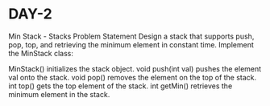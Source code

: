 # DAY-2
Min Stack - Stacks
Problem Statement
Design a stack that supports push, pop, top, and retrieving the minimum element in constant time.
Implement the MinStack class:

MinStack() initializes the stack object.
void push(int val) pushes the element val onto the stack.
void pop() removes the element on the top of the stack.
int top() gets the top element of the stack.
int getMin() retrieves the minimum element in the stack.




